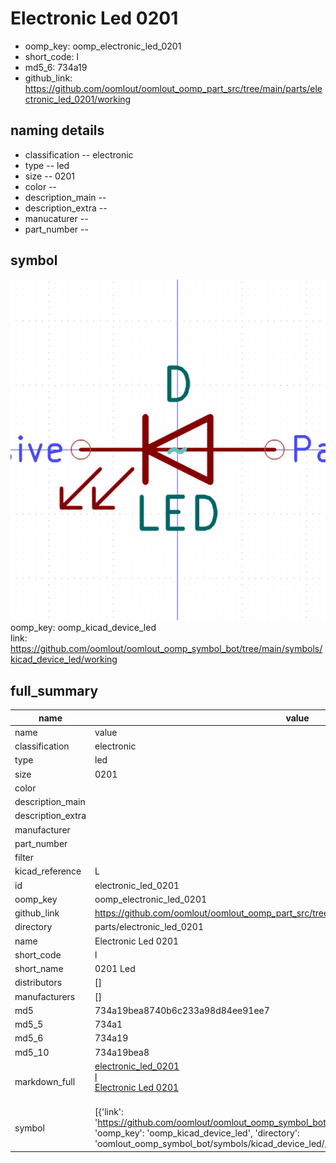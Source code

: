 # Electronic Led 0201

  
* oomp_key: oomp_electronic_led_0201 
* short_code: l
* md5_6: 734a19  
* github_link: https://github.com/oomlout/oomlout_oomp_part_src/tree/main/parts/electronic_led_0201/working  
## naming details
* classification -- electronic
* type -- led
* size -- 0201
* color -- 
* description_main -- 
* description_extra -- 
* manucaturer -- 
* part_number -- 



## symbol

![](symbol/0/working/working_600.png)  
oomp_key: oomp_kicad_device_led  
link: https://github.com/oomlout/oomlout_oomp_symbol_bot/tree/main/symbols/kicad_device_led/working  


## full_summary
| name | value | 
| --- | --- | 
| name | value | 
| classification | electronic | 
| type | led | 
| size | 0201 | 
| color |  | 
| description_main |  | 
| description_extra |  | 
| manufacturer |  | 
| part_number |  | 
| filter |  | 
| kicad_reference | L | 
| id | electronic_led_0201 | 
| oomp_key | oomp_electronic_led_0201 | 
| github_link | https://github.com/oomlout/oomlout_oomp_part_src/tree/main/parts/electronic_led_0201/working | 
| directory | parts/electronic_led_0201 | 
| name | Electronic Led 0201 | 
| short_code | l | 
| short_name | 0201 Led | 
| distributors | [] | 
| manufacturers | [] | 
| md5 | 734a19bea8740b6c233a98d84ee91ee7 | 
| md5_5 | 734a1 | 
| md5_6 | 734a19 | 
| md5_10 | 734a19bea8 | 
| markdown_full | [electronic_led_0201](https://github.com/oomlout/oomlout_oomp_part_src/tree/main/parts/electronic_led_0201/working)<br>[l](https://github.com/oomlout/oomlout_oomp_part_src/tree/main/parts/electronic_led_0201/working)<br>[Electronic Led 0201](https://github.com/oomlout/oomlout_oomp_part_src/tree/main/parts/electronic_led_0201/working)<br><br> | 
| symbol | [{'link': 'https://github.com/oomlout/oomlout_oomp_symbol_bot/tree/main/symbols/kicad_device_led', 'oomp_key': 'oomp_kicad_device_led', 'directory': 'oomlout_oomp_symbol_bot/symbols/kicad_device_led//working/working.kicad_sym'}] | 
